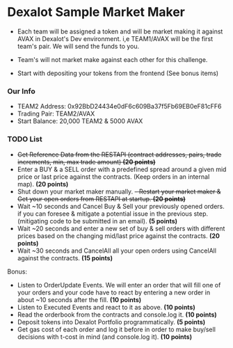 # Dexalot Sample Market Maker

- Each team will be assigned a token and will be market making it against AVAX in Dexalot's Dev environment. i,e TEAM1/AVAX will be the first team's pair. We will send the funds to you.

- Team's will not market make against each other for this challenge.

- Start with depositing your tokens from the frontend (See bonus items)

### Our Info
- TEAM2 Address: 0x92BbD24434e0dF6c609Ba37f5Fb69EB0eF81cFF6
- Trading Pair: TEAM2/AVAX
- Start Balance: 20,000 TEAM2 & 5000 AVAX

### TODO List

- ~~Get Reference Data from the RESTAPI (contract addresses, pairs, trade increments, min, max trade amount) **(20 points)**~~
- Enter a BUY & a SELL order with a predefined spread around a given mid price or last price against the contracts. (Keep orders in an internal map). **(20 points)**
- Shut down your market maker manually.
~~- Restart your market maker &  Get your open orders from RESTAPI at startup. **(20 points)**~~
- Wait ~10 seconds and Cancel Buy & Sell your previously opened orders. if you can foresee & mitigate a potential issue in the previous step. (mitigating code to be submitted in an email). **(5 points)**
- Wait ~20 seconds and enter a new set of buy & sell orders  with different prices based on the changing mid/last price  against the contracts. **(20 points)**
- Wait ~30 seconds and CancelAll all your open orders using CancelAll against the contracts. **(15 points)**

Bonus:

- Listen to OrderUpdate Events. We will enter an order that will fill one of your orders and your code have to react by entering a new order in about ~10 seconds after the fill. **(10 points)**
- Listen to Executed Events and react to it as above. **(10 points)**
- Read the orderbook from the contracts and console.log it. **(10 points)**
- Deposit tokens into Dexalot Portfolio programmatically. **(5 points)** 
- Get gas cost of each order and log it before in order to make buy/sell decisions with t-cost in mind (and console.log it). **(10 points)**